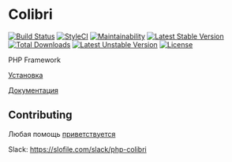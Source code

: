 Colibri
=======

[![Build Status](https://travis-ci.org/PHPColibri/framework.svg?branch=master)](https://travis-ci.org/PHPColibri/framework)
[![StyleCI](https://styleci.io/repos/5138117/shield?branch=master&style=plastic)](https://styleci.io/repos/5138117)
[![Maintainability](https://api.codeclimate.com/v1/badges/40b3e5c06bcb534d0573/maintainability)](https://codeclimate.com/github/PHPColibri/framework/maintainability)
[![Latest Stable Version](https://poser.pugx.org/colibri/framework/v/stable)](https://packagist.org/packages/colibri/framework)
[![Total Downloads](https://poser.pugx.org/colibri/framework/downloads)](https://packagist.org/packages/colibri/framework)
[![Latest Unstable Version](https://poser.pugx.org/colibri/framework/v/unstable)](https://packagist.org/packages/colibri/framework)
[![License](https://poser.pugx.org/colibri/framework/license)](https://packagist.org/packages/colibri/framework)

PHP Framework

[Установка](https://github.com/PHPColibri/docs/blob/master/quick.md)

[Документация](https://github.com/PHPColibri/docs#colibri-documentation)

Contributing
------------
Любая помощь [приветствуется](/contributing.md)

Slack: https://slofile.com/slack/php-colibri
